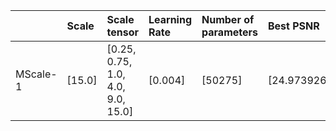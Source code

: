 |          | Scale   | Scale tensor                      | Learning Rate   | Number of parameters   | Best PSNR            |
|:---------|:--------|:----------------------------------|:----------------|:-----------------------|:---------------------|
| MScale-1 | [15.0]  | [0.25, 0.75, 1.0, 4.0, 9.0, 15.0] | [0.004]         | [50275]                | [24.973926544189453] |